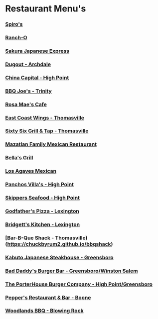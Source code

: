 # Restaurant Menu's <br>

### [Spiro's](https://chuckbyrum2.github.io/spiros) 
### [Ranch-O](https://chuckbyrum2.github.io/rancho) 
### [Sakura Japanese Express](https://chuckbyrum2.github.io/sakura)
### [Dugout - Archdale](https://www.dugoutarchdale.com/menu) 
### [China Capital - High Point](https://chuckbyrum2.github.io/chinacapital)
### [BBQ Joe's - Trinity](https://www.bbqjoes.com/)
### [Rosa Mae's Cafe](https://www.rosamaescafe.com/menu.html) 
### [East Coast Wings - Thomasville](https://eastcoastwings.olo.com/menu/east-coast-wings-grill-thomasville-nc/) 
### [Sixty Six Grill & Tap - Thomasville](https://www.sixtysixgrillandtap.com/menu) 
### [Mazatlan Family Mexican Restaurant](http://www.mazatlanthomasville.com/) 
### [Bella's Grill](https://chuckbyrum2.github.io/bella)
### [Los Agaves Mexican](https://chuckbyrum2.github.io/losagaves)
### [Panchos Villa's - High Point](http://www.mypanchovillas.com/food-menu)
### [Skippers Seafood - High Point](https://chuckbyrum2.github.io/skippers)
### [Godfather's Pizza - Lexington](https://www.godfathers.com/home)
### [Bridgett's Kitchen - Lexington](https://chuckbyrum2.github.io/bridgettsk)
### [Bar-B-Que Shack - Thomasville)(https://chuckbyrum2.github.io/bbqshack)

### [Kabuto Japanese Steakhouse - Greensboro](https://www.kabutosteakhouse.com/)
### [Bad Daddy's Burger Bar - Greensboro/Winston Salem](https://www.baddaddysburgerbar.com)
### [The PorterHouse Burger Company - High Point/Greensboro](https://www.porterhouseburgerco.com)

### [Pepper's Restaurant & Bar - Boone](https://www.peppers-restaurant.com/menu)
### [Woodlands BBQ - Blowing Rock](https://www.woodlandsbbq.com/)<br>
